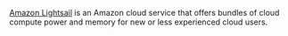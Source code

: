 [Amazon Lightsail](https://aws.amazon.com/lightsail/) is an Amazon cloud service that offers bundles of cloud compute power and memory for new or less experienced cloud users.

